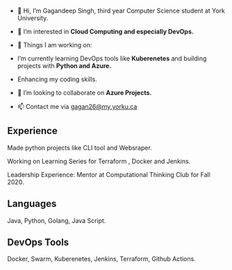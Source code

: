 
- 👋 Hi, I’m Gagandeep Singh, third year Computer Science student at York University.


- 👀 I’m interested in __Cloud Computing and especially DevOps.__
 
- 🌱 Things I am working on:
 
- I’m currently learning DevOps tools like __Kuberenetes__ and building projects with __Python and Azure.__
- Enhancing my coding skills.

- 💞️ I’m looking to collaborate on __Azure Projects.__

- 📫 Contact me via gagan26@my.yorku.ca


## Experience

Made python projects like CLI tool and Websraper.

Working on Learning Series for Terraform , Docker and Jenkins.

Leadership Experience: Mentor at Computational Thinking Club for Fall 2020.


## Languages 

Java, Python, Golang, Java Script.

## DevOps Tools

Docker, Swarm, Kuberenetes, Jenkins, Terraform, Github Actions.


<!---
Gagan2699/Gagan2699 is a ✨ special ✨ repository because its `README.md` (this file) appears on your GitHub profile.
You can click the Preview link to take a look at your changes.
--->
